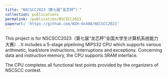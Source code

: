 ```yaml
---
title: "NSCSCC2023（第七届“龙芯杯”）"
collection: publications
permalink: /publication/NSCSCC2023
paperurl: 'https://github.com/WZH-0x408/NSCSCC2023'
---
```


This project is for NSCSCC2023（第七届“龙芯杯”全国大学生计算机系统能力大赛）. It includes a 5-stage pipelining MIPS32 CPU which supports various arithmetic, load/store instructions, interruptions and exceptions. Concerning data and instruction memory, the CPU supports SRAM interface.

The CPU completes all functional test points provided by the organizers of NSCSCC contest.
